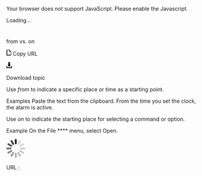 Your browser does not support JavaScript. Please enable the Javascript.

Loading...

# 

from vs. on

![Copy URL](from-vs-on_files/Copy.png)
Copy URL

![Download](from-vs-on_files/Download.png)

Download topic

Use *from* to indicate a specific place or time as a starting point. 

Examples
Paste the text from the clipboard.
From the time you set the clock, the alarm is active.

Use *on* to indicate the starting place for selecting a command or option.

Example On the File **** menu, select Open.

![In progress](from-vs-on_files/activity-large.gif)

URL :
